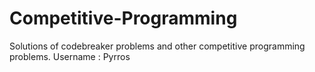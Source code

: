 # Competitive-Programming
Solutions of codebreaker problems and other competitive programming problems. Username : Pyrros
